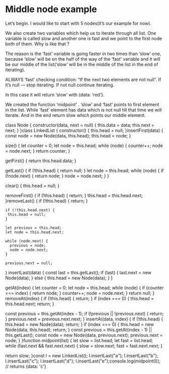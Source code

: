 # Middle node example
Let’s begin. I would like to start with 5 nodes(it’s our example for now).

We also create two variables which help us to iterate through all list. One variable is called slow and another one is fast and we point to the first node both of them. Why is like that ?

The reason is the ‘fast’ variable is going faster in two times than ‘slow’ one, because ‘slow’ will be on the half of the way of the ‘fast’ variable and it will be our middle of the list(‘slow’ will be in the middle of the list in the end of iterating).

ALWAYS ‘fast’ checking condition: “If the next two elements are not null”. If it’s null — stop iterating. If not null continue iterating.

In this case it will return ‘slow’ with {data: ‘red’}.

We created the function ‘midpoint’ . ‘slow’ and ‘fast’ points to first element in the list. While ‘fast’ element has data which is not null till that time we will iterate. And in the end return slow which points our middle element.

class Node {
  constructor(data, next = null) {
   this.data = data;
   this.next = next;
  }
}class LinkedList {
  constructor() {
    this.head = null;
  }insertFirst(data) {
    const node = new Node(data, this.head);
    this.head = node;
  }
  
  size() {
    let counter = 0;
    let node = this.head;
    while (node) {
     counter++;
     node = node.next;
    }
    return counter;
  }
  
  getFirst() {
    return this.head.data;
  }
  
  getLast() {
    if (!this.head) {
      return null;
    }
    let node = this.head;
    while (node) {
     if (!node.next) {
      return node;
     }
     node = node.next;
    }
  }
  
  clear() {
    this.head = null;
  } 
  
  removeFirst() { 
    if (!this.head) {
     return;
    }
    this.head = this.head.next;
   }removeLast() {
    if (!this.head) {
      return;
    }
   
    if (!this.head.next) {
     this.head = null;
    }
   
    let previous = this.head;
    let node = this.head.next;
   
    while (node.next) {
      previous = node;
      node = node.next;
    }
    
    previous.next = null;
   }   insertLast(data) {
    const last = this.getLast();
    if (last) {
     last.next = new Node(data);
    } else {
      this.head = new Node(data);
    }
   }
  
   getAt(index) {
    let counter = 0;
    let node = this.head;
    while (node) {
     if (counter === index) {
      return node;
     }
     counter++;
     node = node.next;
    }
   return null;
  } removeAt(index) {
  if (!this.head) {
    return;
  }  if (index === 0) {
    this.head = this.head.next;
    return;
  }
  
  const previous = this.getAt(index - 1);
  if (!previous || !previous.next) {
    return;
  }
  previous.next = previous.next.next;
 } insertAt(data, index) {
   if (!this.head) {
    this.head = new Node(data);
    return;
   }
   if (index === 0) {
    this.head = new Node(data, this.head);
    return;
   }
  const previous = this.getAt(index - 1) || this.getLast();
  const node = new Node(data, previous.next);
  previous.next = node; 
 }
}function midpoint(list) {
  let slow = list.head;
  let fast = list.head;
  while (fast.next && fast.next.next) {
   slow = slow.next;
   fast = fast.next.next;
  }
  
  return slow;
 }const l = new LinkedList();
l.insertLast("a");
l.insertLast("b");
l.insertLast("c");
l.insertLast("d");
l.insertLast("e");console.log(midpoint(l)); // returns {data: 'c'}
